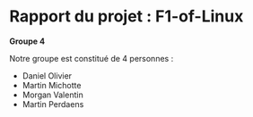 Rapport du projet : F1-of-Linux
===============================

**Groupe 4**

Notre groupe est constitué de 4 personnes :

- Daniel Olivier
- Martin Michotte
- Morgan Valentin
- Martin Perdaens
